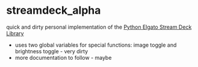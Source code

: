 # streamdeck_alpha
quick and dirty personal implementation of the [Python Elgato Stream Deck Library][pesdl]

* uses two global variables for special functions: image toggle and brightness toggle - very dirty
* more documentation to follow - maybe

[pesdl]: https://github.com/abcminiuser/python-elgato-streamdeck
